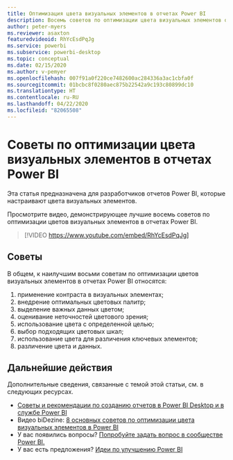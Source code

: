 ```yaml
---
title: Оптимизация цвета визуальных элементов в отчетах Power BI
description: Восемь советов по оптимизации цвета визуальных элементов отчетов Power BI в Power BI Desktop или службе Power BI.
author: peter-myers
ms.reviewer: asaxton
featuredvideoid: RhYcEsdPqJg
ms.service: powerbi
ms.subservice: powerbi-desktop
ms.topic: conceptual
ms.date: 02/15/2020
ms.author: v-pemyer
ms.openlocfilehash: 007f91a0f220ce7482600ac284336a3ac1cbfa0f
ms.sourcegitcommit: 01bcbc8f0280aec875b22542a9c193c80899dc10
ms.translationtype: HT
ms.contentlocale: ru-RU
ms.lasthandoff: 04/22/2020
ms.locfileid: "82065508"
---
```

# <a name="tips-to-optimize-visual-colors-in-power-bi-reports"></a>Советы по оптимизации цвета визуальных элементов в отчетах Power BI

Эта статья предназначена для разработчиков отчетов Power BI, которые настраивают цвета визуальных элементов.

Просмотрите видео, демонстрирующее лучшие восемь советов по оптимизации цветов визуальных элементов в отчетах Power BI.

> [!VIDEO https://www.youtube.com/embed/RhYcEsdPqJg]

## <a name="tips"></a>Советы

В общем, к наилучшим восьми советам по оптимизации цветов визуальных элементов в отчетах Power BI относятся:

1. применение контраста в визуальных элементах;
1. внедрение оптимальных цветовых палитр;
1. выделение важных данных цветом;
1. оценивание неточностей цветового зрения;
1. использование цвета с определенной целью;
1. выбор подходящих цветовых шкал;
1. использование цвета для различения ключевых элементов;
1. различение цвета и данных.

## <a name="next-steps"></a>Дальнейшие действия

Дополнительные сведения, связанные с темой этой статьи, см. в следующих ресурсах.

- [Советы и рекомендации по созданию отчетов в Power BI Desktop и в службе Power BI](../desktop-tips-and-tricks-for-creating-reports.md)
- Видео biDezine: [8 основных советов по оптимизации цвета визуальных элементов в Power BI](https://www.youtube.com/watch?v=RhYcEsdPqJg)
- У вас появились вопросы? [Попробуйте задать вопрос в сообществе Power BI.](https://community.powerbi.com/)
- У вас есть предложения? [Идеи по улучшению Power BI](https://ideas.powerbi.com)
